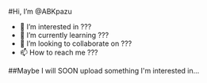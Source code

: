 #Hi, I’m @ABKpazu

- 👀 I’m interested in ???
- 🌱 I’m currently learning ???
- 💞️ I’m looking to collaborate on ???
- 📫 How to reach me ???

##Maybe I will SOON upload something I'm interested in...

<!---
ABKpazu/ABKpazu is a ✨ special ✨ repository because its `README.md` (this file) appears on your GitHub profile.
You can click the Preview link to take a look at your changes.
--->
